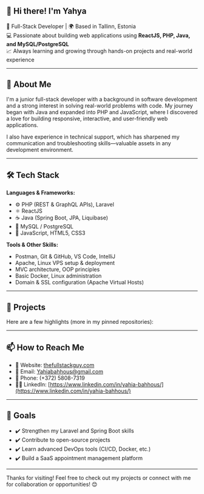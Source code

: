 ## 👋 Hi there! I'm Yahya

🎯 Full-Stack Developer | 🌍 Based in Tallinn, Estonia  
💻 Passionate about building web applications using **ReactJS, PHP, Java, and MySQL/PostgreSQL**  
📈 Always learning and growing through hands-on projects and real-world experience  

---

## 🚀 About Me

I'm a junior full-stack developer with a background in software development and a strong interest in solving real-world problems with code. My journey began with Java and expanded into PHP and JavaScript, where I discovered a love for building responsive, interactive, and user-friendly web applications.

I also have experience in technical support, which has sharpened my communication and troubleshooting skills—valuable assets in any development environment.

---

## 🛠️ Tech Stack

**Languages & Frameworks:**  
- ⚙️ PHP (REST & GraphQL APIs), Laravel  
- ⚛️ ReactJS  
- ☕ Java (Spring Boot, JPA, Liquibase)  
- 🐘 MySQL / PostgreSQL  
- 🧰 JavaScript, HTML5, CSS3

**Tools & Other Skills:**  
- Postman, Git & GitHub, VS Code, IntelliJ  
- Apache, Linux VPS setup & deployment  
- MVC architecture, OOP principles  
- Basic Docker, Linux administration  
- Domain & SSL configuration (Apache Virtual Hosts)

---

## 📂 Projects

Here are a few highlights (more in my pinned repositories):


---

## 📫 How to Reach Me

- 🔗 Website: [thefullstackguy.com](https://www.thefullstackguy.com/)  
- 📧 Email: Yahiabahhous@gmail.com  
- 📱 Phone: (+372) 5808-7319  
- 🧑‍💼 LinkedIn: [https://www.linkedin.com/in/yahia-bahhous/](https://www.linkedin.com/in/yahia-bahhous/)

---

## 📌 Goals

- ✔️ Strengthen my Laravel and Spring Boot skills  
- ✔️ Contribute to open-source projects  
- ✔️ Learn advanced DevOps tools (CI/CD, Docker, etc.)  
- ✔️ Build a SaaS appointment management platform  

---

Thanks for visiting! Feel free to check out my projects or connect with me for collaboration or opportunities! 😊

